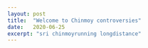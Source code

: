 ```yaml
---
layout: post
title:  "Welcome to Chinmoy controversies"
date:   2020-06-25
excerpt: "sri chinmoyrunning longdistance"
---
```

